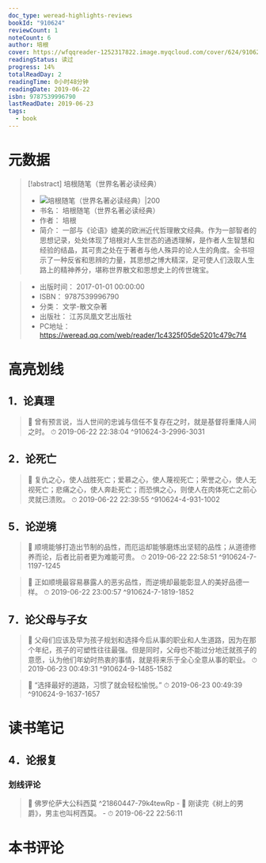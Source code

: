 ```yaml
---
doc_type: weread-highlights-reviews
bookId: "910624"
reviewCount: 1
noteCount: 6
author: 培根
cover: https://wfqqreader-1252317822.image.myqcloud.com/cover/624/910624/t7_910624.jpg
readingStatus: 读过
progress: 14%
totalReadDay: 2
readingTime: 0小时48分钟
readingDate: 2019-06-22
isbn: 9787539996790
lastReadDate: 2019-06-23
tags:
  - book
---
```

# 元数据
> [!abstract] 培根随笔（世界名著必读经典）
> - ![ 培根随笔（世界名著必读经典）|200](https://wfqqreader-1252317822.image.myqcloud.com/cover/624/910624/t7_910624.jpg)
> - 书名： 培根随笔（世界名著必读经典）
> - 作者： 培根
> - 简介： 一部与《论语》媲美的欧洲近代哲理散文经典。作为一部智者的思想记录，处处体现了培根对人生世态的通透理解，是作者人生智慧和经验的结晶，其可贵之处在于著者与他人殊异的论人生的角度。全书坦示了一种反省和思辨的力量，其思想之博大精深，足可使人们汲取人生路上的精神养分，堪称世界散文和思想史上的传世瑰宝。

> - 出版时间： 2017-01-01 00:00:00
> - ISBN： 9787539996790
> - 分类： 文学-散文杂著
> - 出版社： 江苏凤凰文艺出版社
> - PC地址：https://weread.qq.com/web/reader/1c4325f05de5201c479c7f4

# 高亮划线

## 1．论真理

> 📌 曾有预言说，当人世间的忠诚与信任不复存在之时，就是基督将重降人间之时。 
> ⏱ 2019-06-22 22:38:04 ^910624-3-2996-3031

## 2．论死亡

> 📌 复仇之心，使人战胜死亡；爱慕之心，使人蔑视死亡；荣誉之心，使人无视死亡；悲痛之心，使人奔赴死亡；而恐惧之心，则使人在肉体死亡之前心灵就已溃败。 
> ⏱ 2019-06-22 22:39:55 ^910624-4-931-1002

## 5．论逆境

> 📌 顺境能够打造出节制的品性，而厄运却能够磨炼出坚韧的品性；从道德修养而论，后者比前者更为难能可贵。 
> ⏱ 2019-06-22 22:58:51 ^910624-7-1197-1245

> 📌 正如顺境最容易暴露人的恶劣品性，而逆境却最能彰显人的美好品德一样。 
> ⏱ 2019-06-22 23:00:57 ^910624-7-1819-1852

## 7．论父母与子女

> 📌 父母们应该及早为孩子规划和选择今后从事的职业和人生道路，因为在那个年纪，孩子的可塑性往往最强。但是同时，父母也不能过分地迁就孩子的意愿，认为他们年幼时热衷的事情，就是将来乐于全心全意从事的职业。 
> ⏱ 2019-06-23 00:49:31 ^910624-9-1485-1582

> 📌 “选择最好的道路，习惯了就会轻松愉悦。” 
> ⏱ 2019-06-23 00:49:39 ^910624-9-1637-1657

# 读书笔记

## 4．论报复

### 划线评论
> 📌 佛罗伦萨大公科西莫  ^21860447-79k4tewRp
    - 💭 刚读完《树上的男爵》，男主也叫柯西莫。
    - ⏱ 2019-06-22 22:56:11
   
# 本书评论


